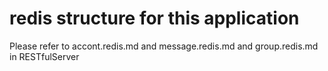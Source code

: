 redis structure for this application 
===========================
Please refer to accont.redis.md and message.redis.md and group.redis.md in RESTfulServer
